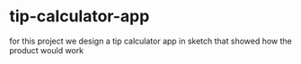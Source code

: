 tip-calculator-app
==================

for this project we design a tip calculator app in sketch that showed how the product would work
